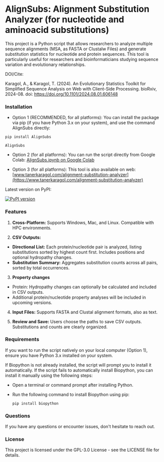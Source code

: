 # AlignSubs: Alignment Substitution Analyzer (for nucleotide and aminoacid substitutions)

This project is a Python script that allows researchers to analyze multiple sequence alignments (MSA, as FASTA or Clustalw Files) and generate substitution statistics for nucleotide and protein sequences. This tool is particularly useful for researchers and bioinformaticians studying sequence variation and evolutionary relationships.

DOI/Cite:

Karagol, A., & Karagol, T. (2024). An Evolutionary Statistics Toolkit for Simplified Sequence Analysis on Web with Client-Side Processing. bioRxiv, 2024-08. doi: https://doi.org/10.1101/2024.08.01.606148


### Installation

- Option 1 (RECOMMENDED, for all platforms): You can install the package via pip (if you have Python 3.x on your system), and use the command AlignSubs directly:
```
pip install AlignSubs  
```
```
AlignSubs
```


- Option 2 (for all platforms): You can run the script directly from Google Colab: [AlignSubs.ipynb on Google Colab](https://colab.research.google.com/github/karagol-taner/Alignment-Substitution-Analyzer/blob/main/AlignSubs_Alignment_Substitution_Analyzer.ipynb)
  

- Option 3 (for all platforms): This tool is also available on web: [www.tanerkaragol.com/alignment-substitution-analyzer](https://www.tanerkaragol.com/alignment-substitution-analyzer)

Latest version on PyPI:

[![PyPI version](https://badge.fury.io/py/AlignSubs.svg)](https://badge.fury.io/py/AlignSubs)

### Features

1. **Cross-Platform:** Supports Windows, Mac, and Linux. Compatible with HPC environments.

2. **CSV Outputs:**
 - **Directional List:** Each protein/nucleotide pair is analyzed, listing substitutions sorted by highest count first. Includes positions and optional hydropathy changes.
 - **Substitution Summary:** Aggregates substitution counts across all pairs, sorted by total occurrences.

3. **Property changes**
 - Protein: Hydropathy changes can optionally be calculated and included in CSV outputs.
 - Additional protein/nucleotide property analyses will be included in upcoming versions.
   
4. **Input Files:** Supports FASTA and Clustal alignment formats, also as text.

5. **Review and Save:** Users choose the paths to save CSV outputs. Substitutions and counts are clearly organized.


### Requirements
If you want to run the script natively on your local computer (Option 1), ensure you have Python 3.x installed on your system. 

If Biopython is not already installed, the script will prompt you to install it automatically. 
If the script fails to automatically install Biopython, you can install it manually using the following steps:

- Open a terminal or command prompt after installing Python.
- Run the following command to install Biopython using pip:
  
   ```
   pip install biopython
   ```


### Questions
If you have any questions or encounter issues, don't hesitate to reach out.

### License
This project is licensed under the  GPL-3.0 License - see the LICENSE file for details.
